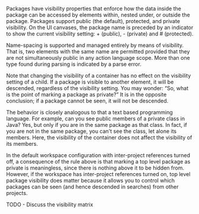 Packages have visibility properties that enforce how the data inside the package 
can be accessed by elements within, nested under, or outside the package. 
Packages support public (the default), protected, and private visibility. On the 
UI canvases, the package name is preceded by an indicator to show the current 
visibility setting: + (public), - (private) and # (protected).

Name-spacing is supported and managed entirely by means of visibility. That is, 
two elements with the same name are permitted provided that they are not 
simultaneously public in any action language scope. More than one type found 
during parsing is indicated by a parse error.

Note that changing the visibility of a container has no effect on the visibility 
setting of a child. If a package is visible to another element, it will be 
descended, regardless of the visibility setting. You may wonder: “So, what is 
the point of marking a package as private?” It is in the opposite conclusion; if 
a package cannot be seen, it will not be descended.

The behavior is closely analogous to that a text based programming language. For 
example, can you see public members of a private class in Java? Yes, but only if 
you are in the same package as that class. In fact, if you are not in the same 
package, you can't see the class, let alone its members. Here, the visibility of 
the container does not affect the visibility of its members.

In the default workspace configuration with inter-project references turned off, 
a consequence of the rule above is that marking a top level package as private is 
meaningless, since there is nothing above it to be hidden from. However, if the 
workspace has inter-project references turned on, top level package visibility 
does matter because it allows you to control which packages can be seen (and 
hence descended in searches) from other projects.

TODO - Discuss the visibility matrix